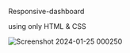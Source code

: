 Responsive-dashboard

using only HTML & CSS

![Screenshot 2024-01-25 000250](https://github.com/rawannmmohamed/responsive-dashboard/assets/76457482/e8a1b386-2ac3-4c29-abba-efbb9b8de843)
